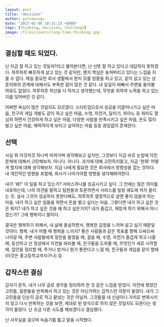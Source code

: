 ```yaml
---
layout: post
title: "decision"
author: pulsewings
date: "2017-02-08 10:21:23 +0900"
tags: [thinking, decision, challenge]
image: /files/covers/long-time-thinking.jpg
---
```


## 결심할 때도 되었다.
난 지금 잘 하고 있는 것일까?라고 물어본다면, 난 선뜻 잘 하고 있다고 대답하지 못하겠다. 하루하루 빠듯하게 살고 있는 것 같지만, 왠지 핵심은 놓쳐버리고 있다는 느낌을 지울 수 없다. 제일 중요한 회사 생활에서 뭔지 모를 방황을 하고 있고, 같이 살고 있는 상훈이와의 관계에 대해서도 부족한 점이 많은 것 같다. 내 살길이 바빠서 주변을 돌아볼 여유도 없었다. 하루하루 최선을 다 하자고 생각했는데, 무엇을 위하여 노력을 하고 있는지를 잊어버린 것 같다.

어쩌면 욕심이 많은 것일지도 모르겠다. 스타트업으로서 성공을 이끌어나가고 싶은 마음, 친구의 게임 개발도 같이 하고 싶은 마음, 수영, 자전거, 달리기, 피아노 등 취미도 열심히 하면서 건강하게 하고 싶은 마음, 다양한 사람을 만족시키고 싶은 마음, 돈도 많이 벌고 싶은 마음, 매력적이게 보이고 싶어하는 마음 등등 끊임없이 존재한다.

## 선택
사실 뭐 이것저것 하나씩 따져가며 생각해보고 싶지만, 그것보다 지금 바로 눈앞에 닥친 문제에 대해서 고민해보자. 아니다. 아니다. 과거에 대해 고민하지말고, 지금 '현재' 어떻게 할지에 대해 생각해보자. 지금 나에게 필요한 것은 회사에서 방향성을 잡는 것이다. 내 개인적인 방향을 포함해, 회사가 나아가야할 방향을 생각해봐야한다.

내가 '왜?' 이 일을 하고 있는가?
서비스하나를 성공시키고 싶다. 그 안에는 많은 의미를 내포하는데, 나의 의견을 말하고 팀원들과 토론하면서 서비스를 일정 궤도에 까지 올리는 것. 설사 그것이 성공하지 못한다해도, 하루하루 열정적으로 살면 좋지 않을까 하는 마음. 내가 하고 싶은 일들을 하면서 돈을 벌고 싶다는 마음. 그렇다면 내가 하고 싶은 것은 뭐지? 내가 하고 싶은 것을 왜 하고 싶은거지? 내가 즐겁고, 재밌게 하기 위해서 아니겠는가? 그에 행복이니 말이다.

결국은 행복하기 위해서, 내 삶에 충실하면서, 행복한 감정을 느끼며 살고 싶기 때문일 것이다. 행복. 내가 어떨 때 행복을 느끼지? 좋은 사람들과 같은 목표를 향해 으쌰으쌰 나아갈 때, 주변 사람들에게 칭찬을 들었을 때, 걸을 때, 수영, 자전거 즐겁게 하고 나올 때, 등산하고 산 정상에서 자연을 바라볼 때, 친구들을 도와줄 때, 무엇인가 새로 시작할 때, 집안을 정리할 때, 주거니 받거니 뭔가 통한다고 느낄 때, 친구들과 게임을 같이 할때(이것은 중고등학교까지구나) 등.

## 갑작스런 결심
갑자기 문득. 내가 너무 글로 생각을 정리하려 한 것 같은 느낌을 받았다. 이전에 했었던 고민들, 질문들을 반복해서 하고 있는 것은 아닌가하는 갑작스런 의문이 들었다. 내가 그 고민들을 단순히 글로 적고 끝냈는 것은 아닐까. 그것들을 내 신념이나 가치로 변화시키지 않고 다시 반복하는 것을 보면, 제대로 된 방식으로 하지 않은 것일지도 모른다는 생각이 들었다. 난 조금 다른 시도를 해보겠다고 결심했다.

난 사무실을 걸으며 녹음기를 틀고 말을 시작했다.
